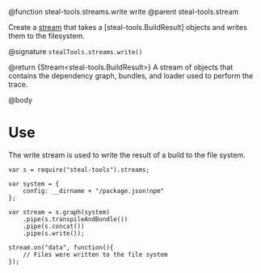 @function steal-tools.streams.write write
@parent steal-tools.stream

Create a [stream](https://nodejs.org/api/stream.html) that takes a [steal-tools.BuildResult] objects and writes them to the filesystem.

@signature `stealTools.streams.write()`

@return {Stream<steal-tools.BuildResult>} A stream of objects that contains the dependency graph, bundles, and loader used to perform the trace.

@body

# Use

The write stream is used to write the result of a build to the file system.

```
var s = require("steal-tools").streams;

var system = {
	config: __dirname + "/package.json!npm"
};

var stream = s.graph(system)
	.pipe(s.transpileAndBundle())
	.pipe(s.concat())
	.pipe(s.write());

stream.on("data", function(){
	// Files were written to the file system
});
```

